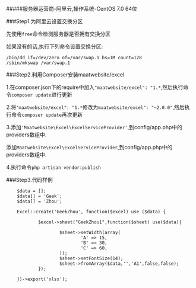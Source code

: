 #####服务器运营商-阿里云,操作系统-CentOS 7.0 64位


###Step1.为阿里云设置交换分区

先使用```free```命令检测服务器是否拥有交换分区

如果没有的话,执行下列命令设置交换分区:

```
/bin/dd if=/dev/zero of=/var/swap.1 bs=1M count=128
/sbin/mkswap /var/swap.1
```

###Step2.利用Composer安装maatwebsite/excel

1.在composer.json下的require中加入```"maatwebsite/excel": "1.*```,然后执行命令```composer update```进行更新

2.将```"maatwebsite/excel": "1.*```修改为```maatwebsite/excel": "~2.0.0"```,然后执行命令```composer update```再次更新

3.添加```'Maatwebsite\Excel\ExcelServiceProvider'```,到config/app.php中的providers数组中.

添加```Maatwebsite\Excel\ExcelServiceProvider```,到config/app.php中的providers数组中.

4.执行命令```php artisan vendor:publish```

###Step3.代码样例

```
    $data = [];
    $data[] = 'Geek';
    $data[] = 'Zhou';

    Excel::create('GeekZhou', function($excel) use ($data) {

            $excel->sheet("GeekZhou1",function($sheet) use($data){

                    $sheet->setWidth(array(
                            'A' => 15,
                            'B' => 30,
                            'C' => 60,
                    ));
                    $sheet->setFontSize(14);
                    $sheet->fromArray($data,'','A1',false,false);
            });

    })->export('xlsx');
```
